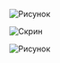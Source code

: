 ![Рисунок](https://user-images.githubusercontent.com/71172186/97995002-0a305780-1df7-11eb-9e02-b924c48a62bf.png)

![Скрин](https://user-images.githubusercontent.com/71172186/98021192-10353100-1e15-11eb-9988-ef00a0019026.png)

![Рисунок](https://user-images.githubusercontent.com/71172186/98021445-64d8ac00-1e15-11eb-8ce0-96ddc54659f2.png)

